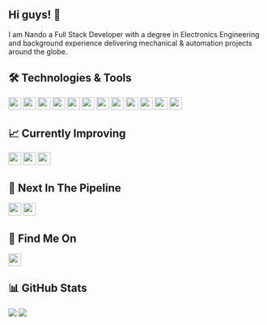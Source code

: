 ## Hi guys! 👋

I am Nando a Full Stack Developer with a degree in Electronics Engineering and background experience delivering mechanical & automation projects around the globe.

## 🛠 Technologies & Tools

<img src="https://img.shields.io/badge/JavaScript-222d2d?logo=javascript&logoColor=F7DF1E&logoWidth=15&style=plastic" height="25"/> <img src="https://img.shields.io/badge/TypeScript-222d2d?logo=TypeScript&logoColor=3178C6&logoWidth=15&style=plastic" height="25"/> <img src="https://img.shields.io/badge/React-222d2d?logo=React&logoColor=61DAFB&logoWidth=15&style=plastic" height="25"/> <img src="https://img.shields.io/badge/Redux-222d2d?logo=Redux&logoColor=764ABC&logoWidth=15&style=plastic" height="25"/> <img src="https://img.shields.io/badge/Node.js-222d2d?logo=Node.js&logoColor=339933&logoWidth=15&style=plastic" height="25"/> <img src="https://img.shields.io/badge/Express-222d2d?logo=Express&logoColor=FFFFFF&logoWidth=15&style=plastic" height="25"/> <img src="https://img.shields.io/badge/MongoDB-222d2d?logo=MongoDB&logoColor=47A248&logoWidth=15&style=plastic" height="25"/> <img src="https://img.shields.io/badge/HTML5-222d2d?logo=HTML5&logoColor=E34F26&logoWidth=15&style=plastic" height="25"/> <img src="https://img.shields.io/badge/CSS3-222d2d?logo=CSS3&logoColor=1572B6&logoWidth=15&style=plastic" height="25"/> <img src="https://img.shields.io/badge/Git-222d2d?logo=Git&logoColor=F05032&logoWidth=15&style=plastic" height="25"/> <img src="https://img.shields.io/badge/Bootstrap-222d2d?logo=Bootstrap&logoColor=7952B3&logoWidth=15&style=plastic" height="25"/> <img src="https://img.shields.io/badge/npm-222d2d?logo=npm&logoColor=CB3837&logoWidth=15&style=plastic" height="25"/>

## 📈 Currently Improving

<img src="https://img.shields.io/badge/Socket.io-222d2d?logo=Socket.io&logoColor=FFFFFF&logoWidth=15&style=plastic" height="25"/> <img src="https://img.shields.io/badge/Jest-222d2d?logo=Jest&logoColor=C21325&logoWidth=15&style=plastic" height="25"/> <img src="https://img.shields.io/badge/PostgreSQL-222d2d?logo=PostgreSQL&logoColor=4169E1&logoWidth=15&style=plastic" height="25"/>

## 📝 Next In The Pipeline

<img src="https://img.shields.io/badge/Next.js-222d2d?logo=Next.js&logoColor=FFFFFF&logoWidth=15&style=plastic" height="25"/> <img src="https://img.shields.io/badge/Vue.js-222d2d?logo=Vue.js&logoColor=4FC08D&logoWidth=15&style=plastic" height="25"/>

## 🔎 Find Me On

[<img src="https://img.shields.io/badge/LinkedIn-222d2d?logo=LinkedIn&logoColor=0A66C2&logoWidth=15&style=plastic" height="25"/>](https://www.linkedin.com/in/hernando-crespo-30bb40164)

## 📊 GitHub Stats

<img align="center" src="https://github-readme-stats.vercel.app/api/top-langs/?username=Nando-C&hide=Shell,CSS&langs_count=3&show_icons=true&theme=tokyonight" /> <img align="center" src="https://github-readme-stats.vercel.app/api?username=Nando-C&show_icons=true&theme=tokyonight" />

<!--
**Nando-C/Nando-C** is a ✨ _special_ ✨ repository because its `README.md` (this file) appears on your GitHub profile.

Here are some ideas to get you started:

- 🔭 I’m currently working on ...
- 🌱 I’m currently learning ...
- 👯 I’m looking to collaborate on ...
- 🤔 I’m looking for help with ...
- 💬 Ask me about ...
- 📫 How to reach me: ...
- 😄 Pronouns: ...
- ⚡ Fun fact: ...
-->
